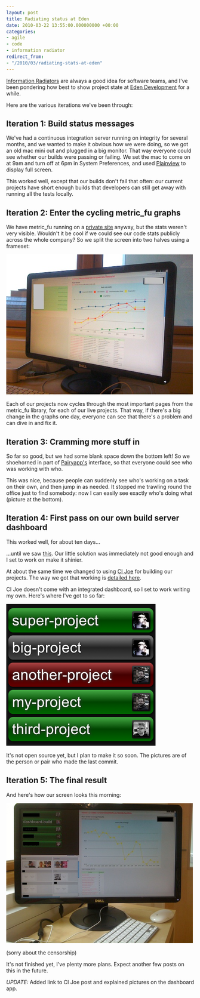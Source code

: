 ```yaml
---
layout: post
title: Radiating status at Eden
date: 2010-03-22 13:55:00.000000000 +00:00
categories:
- agile
- code
- information radiator
redirect_from:
- "/2010/03/radiating-stats-at-eden"
---
```

[Information Radiators](http://www.agileadvice.com/archives/2005/05/information_rad.html) are always a good idea for software teams, and I've been pondering how best to show project state at [Eden Development](http://edendevelopment.co.uk) for a while.

Here are the various iterations we've been through:

## Iteration 1: Build status messages

We've had a continuous integration server running on integrity for several months, and we wanted to make it obvious how we were doing, so we got an old mac mini out and plugged in a big monitor. That way everyone could see whether our builds were passing or failing. We set the mac to come on at 9am and turn off at 6pm in System Preferences, and used [Plainview](http://www.barbariangroup.com/software/plainview) to display full screen.

This worked well, except that our builds don't fail that often: our current projects have short enough builds that developers can still get away with running all the tests locally.

## Iteration 2: Enter the cycling metric_fu graphs

We have metric_fu running on a [private site](http://metrics.edendevelopment.co.uk) anyway, but the stats weren't very visible. Wouldn't it be cool if we could see our code stats publicly across the whole company? So we split the screen into two halves using a frameset:

![Our status board](/files/metric-fu.jpg)

Each of our projects now cycles through the most important pages from the metric_fu library, for each of our live projects. That way, if there's a big change in the graphs one day, everyone can see that there's a problem and can dive in and fix it.

## Iteration 3: Cramming more stuff in

So far so good, but we had some blank space down the bottom left! So we shoehorned in part of [Pairyapp's](http://pairyapp.com) interface, so that everyone could see who was working with who.

This was nice, because people can suddenly see who's working on a task on their own, and then jump in as needed. It stopped me trawling round the office just to find somebody: now I can easily see exactly who's doing what (picture at the bottom).

## Iteration 4: First pass on our own build server dashboard

This worked well, for about ten days... 

...until we saw [this](http://www.panic.com/blog/2010/03/the-panic-status-board/). Our little solution was immediately not good enough and I set to work on make it shinier.

At about the same time we changed to using [CI Joe](http://github.com/defunkt/cijoe) for building our projects. The way we got that working is [detailed here](/2010/03/multiple-ci-joes-with-rack-and-passenger).

CI Joe doesn't come with an integrated dashboard, so I set to work writing my own. Here's where I've got to so far:

![My dashboard app](/files/dashboard-1.png)

It's not open source yet, but I plan to make it so soon. The pictures are of the person or pair who made the last commit.

## Iteration 5: The final result

And here's how our screen looks this morning:

![The final result](/files/dashboard-2.jpg)

(sorry about the censorship)

It's not finished yet, I've plenty more plans. Expect another few posts on this in the future.

*UPDATE:* Added link to CI Joe post and explained pictures on the dashboard app.
